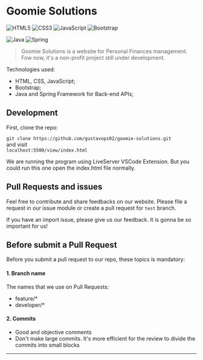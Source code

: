 # Goomie Solutions

![HTML5](https://img.shields.io/badge/html5-%23E34F26.svg?style=for-the-badge&logo=html5&logoColor=white)
![CSS3](https://img.shields.io/badge/css3-%231572B6.svg?style=for-the-badge&logo=css3&logoColor=white)
![JavaScript](https://img.shields.io/badge/javascript-%23323330.svg?style=for-the-badge&logo=javascript&logoColor=%23F7DF1E)
![Bootstrap](https://img.shields.io/badge/bootstrap-%238511FA.svg?style=for-the-badge&logo=bootstrap&logoColor=white)

![Java](https://img.shields.io/badge/java-%23ED8B00.svg?style=for-the-badge&logo=openjdk&logoColor=white)
![Spring](https://img.shields.io/badge/spring-%236DB33F.svg?style=for-the-badge&logo=spring&logoColor=white)

> Goomie Solutions is a website for Personal Finances management. Fow now, it's a non-profit project still under development.


Technologies used:

- HTML, CSS, JavaScript;
- Bootstrap;
- Java and Spring Framework for Back-end APIs;


## Development

First, clone the repo:

`git clone https://github.com/gustavops02/goomie-solutions.git` <br>and visit <br>`localhost:5500/view/index.html`

We are running the program using LiveServer VSCode Extension. But you could run this one open the index.html file normally.


## Pull Requests and issues

Feel free to contribute and share feedbacks on our website. Please file a request in our issue module or create a pull request for `test` branch. 

If you have an import issue, please give us our feedback. It is gonna be so important for us!

## Before submit a Pull Request

Before you submit a pull request to our repo, these topics is mandatory:

#### 1. Branch name

The names that we use on Pull Requests:

- feature/*
- developer/*

#### 2. Commits

- Good and objective comments
- Don't make large commits. It's more efficient for the review to divide the commits into small blocks

<hr>
